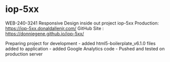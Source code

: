 # iop-5xx

WEB-240-3241 Responsive Design inside out project iop-5xx
Production: https://iop-5xx.donaldallenjr.com/
GitHub Site : https://donniegene.github.io/iop-5xx/

Preparing project for development
      - added html5-boilerplate_v6.1.0 files added to application
      - added Google Analytics code
      - Pushed and tested on production server
